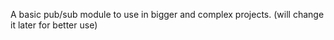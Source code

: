 A basic pub/sub module to use in bigger and complex projects. (will change it later for better use)
